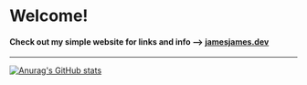 # Welcome!

#### Check out my simple website for links and info --> [jamesjames.dev](https://jamesjames.dev/)

---

[![Anurag's GitHub stats](https://github-readme-stats-chi-gray-42.vercel.app/api?username=Morrious&count_private=true&theme=transparent&hide=prs,contribs&show_icons=true)](https://github.com/anuraghazra/github-readme-stats)

<!-- Profile views: -->
<!-- <img align="center" src="https://komarev.com/ghpvc/?username=morrious" /> -->

<!-- [![Top Langs](https://github-readme-stats.vercel.app/api/top-langs/?username=Morrious&count_private=true&theme=dark&show_icons=true&hide=css)](https://github.com/anuraghazra/github-readme-stats) -->

<!--
**Morrious/Morrious** is a ✨ _special_ ✨ repository because its `README.md` (this file) appears on your GitHub profile.

Here are some ideas to get you started:

- 🔭 I’m currently working on ...
- 🌱 I’m currently learning ...
- 👯 I’m looking to collaborate on ...
- 🤔 I’m looking for help with ...
- 💬 Ask me about ...
- 📫 How to reach me: ...
- 😄 Pronouns: ...
- ⚡ Fun fact: ...
-->
